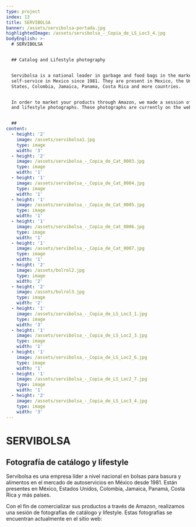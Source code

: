 ```yaml
---
type: project
index: 13
title: SERVIBOLSA
banner: /assets/servibolsa-portada.jpg
highlightedImage: /assets/servibolsa_-_Copia_de_LS_Loc3_4.jpg
bodyEnglish: >-
  # SERVIBOLSA


  ## Catalog and Lifestyle photography


  Servibolsa is a national leader in garbage and food bags in the market of
  self-service in Mexico since 1981. They are present in Mexico, the United
  States, Colombia, Jamaica, Panama, Costa Rica and more countries.


  In order to market your products through Amazon, we made a session of catalog
  and lifestyle photographs. These photographs are currently on the website:


  ##
content:
  - height: '2'
    image: /assets/servibolsa1.jpg
    type: image
    width: '3'
  - height: '2'
    image: /assets/servibolsa_-_Copia_de_Cat_0003.jpg
    type: image
    width: '1'
  - height: '1'
    image: /assets/servibolsa_-_Copia_de_Cat_0004.jpg
    type: image
    width: '1'
  - height: '1'
    image: /assets/servibolsa_-_Copia_de_Cat_0005.jpg
    type: image
    width: '1'
  - height: '1'
    image: /assets/servibolsa_-_Copia_de_Cat_0006.jpg
    type: image
    width: '1'
  - height: '1'
    image: /assets/servibolsa_-_Copia_de_Cat_0007.jpg
    type: image
    width: '1'
  - height: '2'
    image: /assets/bolrol2.jpg
    type: image
    width: '2'
  - height: '2'
    image: /assets/bolrol3.jpg
    type: image
    width: '2'
  - height: '1'
    image: /assets/servibolsa_-_Copia_de_LS_Loc3_1.jpg
    type: image
    width: '3'
  - height: '1'
    image: /assets/servibolsa_-_Copia_de_LS_Loc2_3.jpg
    type: image
    width: '1'
  - height: '1'
    image: /assets/servibolsa_-_Copia_de_LS_Loc2_6.jpg
    type: image
    width: '1'
  - height: '1'
    image: /assets/servibolsa_-_Copia_de_LS_Loc2_7.jpg
    type: image
    width: '1'
  - height: '2'
    image: /assets/servibolsa_-_Copia_de_LS_Loc3_4.jpg
    type: image
    width: '3'
---
```

# SERVIBOLSA

## Fotografía de catálogo y lifestyle

Servibolsa es una empresa líder a nivel nacional en bolsas para basura y alimentos en el mercado de autoservicios en México desde 1981. Están presentes en México, Estados Unidos, Colombia, Jamaica, Panamá, Costa Rica y más países.

Con el fin de comercializar sus productos a través de Amazon, realizamos una sesión de fotografías de catálogo y lifestyle. Estas fotografías se encuentran actualmente en el sitio web:
